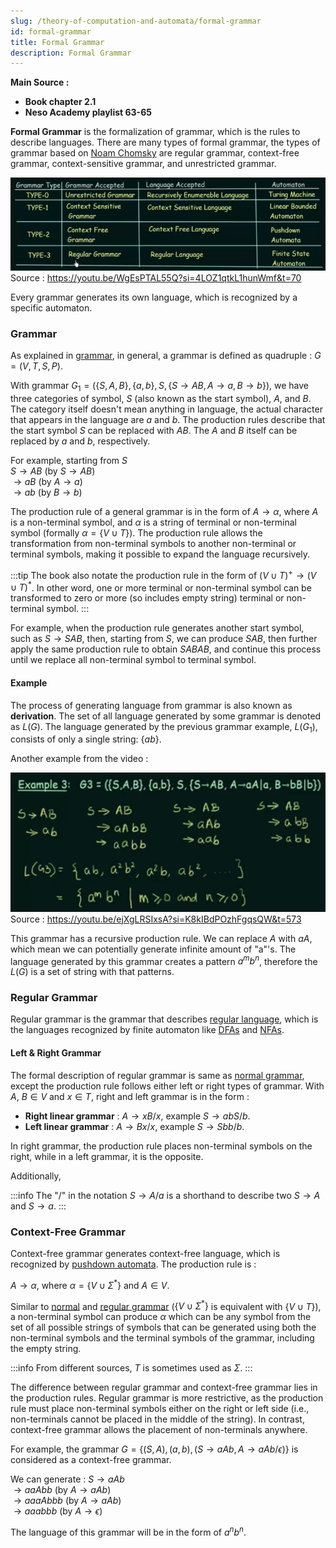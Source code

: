 ```yaml
---
slug: /theory-of-computation-and-automata/formal-grammar
id: formal-grammar
title: Formal Grammar
description: Formal Grammar
---
```


**Main Source :**

- **Book chapter 2.1**
- **Neso Academy playlist 63-65**

**Formal Grammar** is the formalization of grammar, which is the rules to describe languages. There are many types of formal grammar, the types of grammar based on [Noam Chomsky](https://en.wikipedia.org/wiki/Noam_Chomsky) are regular grammar, context-free grammar, context-sensitive grammar, and unrestricted grammar.

![Type of grammar](./type-of-grammar.png)  
Source : https://youtu.be/WgEsPTAL55Q?si=4LOZ1qtkL1hunWmf&t=70

Every grammar generates its own language, which is recognized by a specific automaton.

### Grammar

As explained in [grammar](/theory-of-computation-and-automata/toc-fundamentals#grammar), in general, a grammar is defined as quadruple : $G = (V, T, S, P)$.

With grammar $G_1 = (\{S, A, B\}, \{a, b\}, S, \{S \rightarrow AB, A \rightarrow a, B \rightarrow b\})$, we have three categories of symbol, $S$ (also known as the start symbol), $A$, and $B$. The category itself doesn't mean anything in language, the actual character that appears in the language are $a$ and $b$. The production rules describe that the start symbol $S$ can be replaced with $AB$. The $A$ and $B$ itself can be replaced by $a$ and $b$, respectively.

For example, starting from $S$  
$S \rightarrow AB$ (by $S \rightarrow AB$)  
$\rightarrow aB$ (by $A \rightarrow a$)  
$\rightarrow ab$ (by $B \rightarrow b$)

The production rule of a general grammar is in the form of $A \rightarrow \alpha$, where $A$ is a non-terminal symbol, and $\alpha$ is a string of terminal or non-terminal symbol (formally $\alpha = \{V \cup T\}$). The production rule allows the transformation from non-terminal symbols to another non-terminal or terminal symbols, making it possible to expand the language recursively.

:::tip
The book also notate the production rule in the form of $(V \cup T)^+ \rightarrow (V \cup T)^*$. In other word, one or more terminal or non-terminal symbol can be transformed to zero or more (so includes empty string) terminal or non-terminal symbol.
:::

For example, when the production rule generates another start symbol, such as $S \rightarrow SAB$, then, starting from $S$, we can produce $SAB$, then further apply the same production rule to obtain $SABAB$, and continue this process until we replace all non-terminal symbol to terminal symbol.

#### Example

The process of generating language from grammar is also known as **derivation**. The set of all language generated by some grammar is denoted as $L(G)$. The language generated by the previous grammar example, $L(G_1)$, consists of only a single string: $\{ab\}$.

Another example from the video :

![Grammar example](./grammar-example.png)  
Source : https://youtu.be/ejXgLRSIxsA?si=K8kIBdPOzhFgqsQW&t=573

This grammar has a recursive production rule. We can replace $A$ with $aA$, which mean we can potentially generate infinite amount of "a"'s. The language generated by this grammar creates a pattern $a^m b^n$, therefore the $L(G)$ is a set of string with that patterns.

### Regular Grammar

Regular grammar is the grammar that describes [regular language](/theory-of-computation-and-automata/regular-languages-part-1), which is the languages recognized by finite automaton like [DFAs](/theory-of-computation-and-automata/finite-automata#dfa) and [NFAs](/theory-of-computation-and-automata/finite-automata#nfa).

#### Left & Right Grammar

The formal description of regular grammar is same as [normal grammar](#grammar), except the production rule follows either left or right types of grammar. With $A$, $B \in V$ and $x \in T$, right and left grammar is in the form :

- **Right linear grammar** : $A \rightarrow xB/x$, example $S \rightarrow abS/b$.
- **Left linear grammar** : $A \rightarrow Bx/x$, example $S \rightarrow Sbb/b$.

In right grammar, the production rule places non-terminal symbols on the right, while in a left grammar, it is the opposite.

Additionally,

:::info
The "/" in the notation $S \rightarrow A/a$ is a shorthand to describe two $S \rightarrow A$ and $S \rightarrow a$.
:::

### Context-Free Grammar

Context-free grammar generates context-free language, which is recognized by [pushdown automata](/theory-of-computation-and-automata/pda-and-cfg). The production rule is :

$A \rightarrow \alpha$, where $\alpha = \{V \cup \Sigma^*\}$ and $A \in V$.

Similar to [normal](#grammar) and [regular grammar](#regular-grammar) ($\{V \cup \Sigma^*\}$ is equivalent with $\{V \cup T\}$), a non-terminal symbol can produce $\alpha$ which can be any symbol from the set of all possible strings of symbols that can be generated using both the non-terminal symbols and the terminal symbols of the grammar, including the empty string.

:::info
From different sources, $T$ is sometimes used as $\Sigma$.
:::

The difference between regular grammar and context-free grammar lies in the production rules. Regular grammar is more restrictive, as the production rule must place non-terminal symbols either on the right or left side (i.e., non-terminals cannot be placed in the middle of the string). In contrast, context-free grammar allows the placement of non-terminals anywhere.

For example, the grammar $G = \{(S, A), (a, b), (S \rightarrow aAb, A \rightarrow aAb/ \epsilon)\}$ is considered as a context-free grammar.

We can generate : $S \rightarrow aAb$  
$\rightarrow aaAbb$ (by $A \rightarrow aAb$)  
$\rightarrow aaaAbbb$ (by $A \rightarrow aAb$)  
$\rightarrow aaabbb$ (by $A \rightarrow \epsilon$)

The language of this grammar will be in the form of $a^n b^n$.
